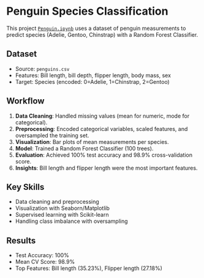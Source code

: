 # Penguin Species Classification
This project [`Penguin.ipynb`](Penguin.ipynb) uses a dataset of penguin measurements to predict species (Adelie, Gentoo, Chinstrap) with a Random Forest Classifier.

## Dataset
- Source: `penguins.csv`
- Features: Bill length, bill depth, flipper length, body mass, sex
- Target: Species (encoded: 0=Adelie, 1=Chinstrap, 2=Gentoo)

## Workflow
1. **Data Cleaning**: Handled missing values (mean for numeric, mode for categorical).
2. **Preprocessing**: Encoded categorical variables, scaled features, and oversampled the training set.
3. **Visualization**: Bar plots of mean measurements per species.
4. **Model**: Trained a Random Forest Classifier (100 trees).
5. **Evaluation**: Achieved 100% test accuracy and 98.9% cross-validation score.
6. **Insights**: Bill length and flipper length were the most important features.

## Key Skills
- Data cleaning and preprocessing
- Visualization with Seaborn/Matplotlib
- Supervised learning with Scikit-learn
- Handling class imbalance with oversampling

## Results
- Test Accuracy: 100%
- Mean CV Score: 98.9%
- Top Features: Bill length (35.23%), Flipper length (27.18%)
